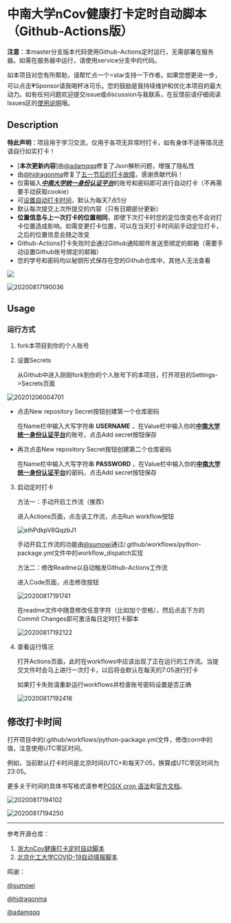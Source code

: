 # 中南大学nCov健康打卡定时自动脚本（Github-Actions版）

**注意**：本master分支版本代码使用Github-Actions定时运行，无需部署在服务器。如需在服务器中运行，请使用service分支中的代码。

如本项目对您有所帮助，请帮忙点一个⭐star支持一下作者。如果您想更进一步，可以点击💗Sponsor请我喝杯冰可乐。您的鼓励是我持续维护和优化本项目的最大动力。如有任何问题欢迎提交issue或discussion与我联系，在反馈前请仔细阅读Issues区的[使用说明](https://github.com/lxy764139720/Auto_Attendance/issues/13)哦。

##  Description

**特此声明**：项目用于学习交流，仅用于各项无异常时打卡，如有身体不适等情况还请自行如实打卡！

* [**本次更新内容**]由[@adamqqq](https://github.com/adamqqqplay)修复了Json解析问题，增强了隐私性
* 由[@hidragonma](https://github.com/hidragonma)修复了[五一节后的打卡故障](https://github.com/hidragonma)，感谢贡献代码！
* 仅需输入[***中南大学统一身份认证平台***](http://ca.csu.edu.cn/authserver/login)的账号和密码即可进行自动打卡（不再需要手动获取cookie）
* 可[设置自动打卡时间](#dksj)，默认为每天7点5分
* 默认每次提交上次所提交的内容（只有日期部分更新）
* **位置信息与上一次打卡的位置相同**，即使下次打卡时您的定位改变也不会对打卡位置造成影响。如需变更打卡位置，可以在当天打卡时间前手动定位打卡，之后的位置信息会随之改变
* Github-Actions打卡失败时会通过Github通知邮件发送至绑定的邮箱（需要手动设置Github账号绑定的邮箱）
* 您的学号和密码均以秘钥形式保存在您的Github仓库中，其他人无法查看

![](https://i.loli.net/2020/12/06/qG5X4pUNYyTDaCz.png)

![20200817190036](https://i.loli.net/2020/12/06/e5zZgs6BFDN3IUA.png)

## Usage

### 运行方式

1. fork本项目到你的个人账号
   
2. 设置Secrets

    从Github中进入刚刚fork到你的个人账号下的本项目，打开项目的Settings->Secrets页面
    

![20201206004701](https://i.loli.net/2020/12/06/cegmk76uprEvHU5.png)

* 点击New repository Secret按钮创建第一个仓库密码

  在Name栏中输入大写字符串 **USERNAME** ，在Value栏中输入你的[**中南大学统一身份认证平台**](http://ca.csu.edu.cn/authserver/login)的账号，点击Add secret按钮保存

* 再次点击New repository Secret按钮创建第二个仓库密码

  在Name栏中输入大写字符串 **PASSWORD** ，在Value栏中输入你的[**中南大学统一身份认证平台**](http://ca.csu.edu.cn/authserver/login)的密码，点击Add secret按钮保存

3. 启动定时打卡

    方法一：手动开启工作流（推荐）

    进入Actions页面，点击该工作流，点击Run workflow按钮

    ![eIhPdkpV6QqzbJ1](https://i.loli.net/2020/12/06/eIhPdkpV6QqzbJ1.png)

    手动开启工作流的功能由[@sumowi](https://github.com/sumowi)通过/.github/workflows/python-package.yml文件中的workflow_dispatch实现

    方法二：修改Readme以自动触发Github-Actions工作流

    进入Code页面，点击修改按钮

    ![20200817191741](https://i.loli.net/2020/12/06/DHy13dsNSxrchVz.png)

    在readme文件中随意修改任意字符（比如加个空格），然后点击下方的Commit Changes即可激活每日定时打卡脚本

    ![20200817192122](https://i.loli.net/2020/12/06/1W6x2wIBOTCVl7K.png)

4. 查看运行情况

    打开Actions页面，此时在workflows中应该出现了正在运行的工作流。当提交文件时会马上进行一次打卡，以后将会默认在每天的7:05进行打卡

    如果打卡失败请重新运行workflows并检查账号密码设置是否正确
    
    ![20200817192416](https://i.loli.net/2020/12/06/P31tu5einhLpArk.png)

## <span id="dksj">修改打卡时间</span>

打开项目中的/.github/workflows/python-package.yml文件，修改corn中的值，注意使用UTC零区时间。

例如，当前默认打卡时间是北京时间(UTC+8)每天7:05，换算成UTC零区时间为23:05。

更多关于时间的具体书写格式请参考[POSIX cron 语法](https://crontab.guru/)和[官方文档](https://docs.github.com/cn/actions/reference/events-that-trigger-workflows#)。

![20200817194102](https://i.loli.net/2020/12/06/zqXQvYCJwfrN3Pc.png)

![20200817194250](https://i.loli.net/2020/12/06/oRjts1Yy5NV9TI8.png)

---
参考开源仓库：

1. [浙大nCov健康打卡定时自动脚本](https://github.com/Tishacy/ZJU-nCov-Hitcarder)
2. [北京化工大学COVID-19自动填报脚本](https://github.com/W0n9/BUCT_nCoV_Report)

鸣谢：

[@sumowi](https://github.com/sumowi)

[@hidragonma](https://github.com/hidragonma)

[@adamqqq](https://github.com/adamqqqplay)
